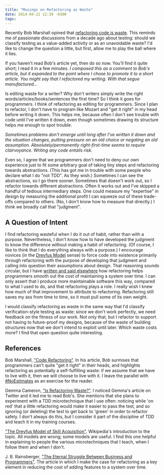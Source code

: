 ```yaml
---
title: "Musings on Refactoring as Waste"
date: 2014-04-22 12:39 -0300
tags: 
---
```

Recently Bob Marshall opined that [refactoring code is waste](https://link.jbrains.ca/1i63dIG). This reminds me of passionate discussions from a decade ago about testing: should we classify testing as a value-added activity or as an unavoidable waste? I'd like to change the question a little, but first, allow me to play the ball where it lies.

If you haven't read Bob's article yet, then do so now. You'll find it quite short; I read it in a few minutes. *I composed this as a comment to Bob's article, but it expanded to the point where I chose to promote it to a short article. You might say that I refactored my writing. With that segue manufactured...*

Is editing waste for a writer? Why don't writers simply write the right words/articles/books/sentences the first time? So I think it goes for programmers. I think of refactoring as editing for programmers. Since I plan to refactor, I don't have to program like Mozart and "get it right" in my head before writing it down. This helps me, because often I don't see trouble with code until I've written it down, even though sometimes drawing its structure helps me enough to spot trouble.

*Sometimes problems don't emerge until long after I've written it down and the situation changes, putting pressure on an old choice or negating an old assumption. Absolutely/permanently right-first-time seems to require clairvoyance. Writing any code entails risk.*

Even so, I agree that we programmers don't need to deny our own experience just to fit some arbitrary goal of taking tiny steps and refactoring towards abstractions. (This has got me in trouble with some people who declare what I do "not TDD". As they wish.) Sometimes I can see the abstractions, so I go there sooner. Sometimes that doesn't work out, so I refactor towards different abstractions. Often it works out and I've skipped a handful of tedious intermediary steps. One could measure my "expertise" in design by measuring the additional profit I can squeeze out of these trade-offs compared to others. (No, I don't know how to measure that directly.) I think we broadly call that "judgment".

## A Question of Intent

I find refactoring wasteful when I do it out of habit, rather than with a purpose. Nevertheless, I don't know how to have developed the judgment to know the difference without making a habit of refactoring. (Of course, I like to think that I do everything always with a purpose.) I encourage novices (in the [Dreyfus Model](https://bit.ly/dreyfus-novice) sense) to force code into existence primarily through refactoring with the purpose of developing that judgment and calling into question their assumptions about design. That reasoning sounds circular, but I have [written and said elsewhere](/permalink/the-eternal-struggle-between-business-and-programmers) how refactoring helps programmers smooth out the cost of maintaining a system over time. I can only assert that I produce more maintainable software this way, compared to what I used to do, and that refactoring plays a role. I really wish I knew how much of that improvement to attribute to refactoring. Refactoring still saves my ass from time to time, so it must pull some of its own weight.

I would classify refactoring as waste in the same way that I'd classify verification-style testing as waste: since we don't work perfectly, we need feedback on the fitness of our work. Not only that, but I refactor to support not having to future-proof my designs, because of the waste of building structures now that we don't intend to exploit until later. Which waste costs more? I find that open question quite interesting.

## References

Bob Marshall, ["Code Refactoring"](https://link.jbrains.ca/1i63dIG). In his article, Bob surmises that programmers can't quite "get it right" in their heads, and highlights refactoring as potentially a self-fulfilling waste: if we assume that we have to live with it, then we will choose to live with it. I leave the parallel with [\#NoEstimates](https://link.jbrains.ca/1i66gRd) as an exercise for the reader.

Gemma Cameron, ["Is Refactoring Waste?"](https://link.jbrains.ca/1i66mIg). I noticed Gemma's article on Twitter and it led me to read Bob's. She mentions that she plans to experiment with a TDD microtechnique that I use often: noticing while 'on red' that a little refactoring would make it easier to pass the test, and so ignoring (or deleting) the test to get back to 'green' in order to refactor safely. I don't always do this, but I consider it part of the discipline of TDD and teach it in my training courses.

["The Dreyfus Model of Skill Acquisition"](https://bit.ly/dreyfus-novice). Wikipedia's introduction to the topic. All models are wrong; some models are useful. I find this one helpful in explaining to people the various microtechniques that I teach, when I follow them and when I don't.

J. B. Rainsberger, ["The Eternal Struggle Between Business and Programmers"](/permalink/the-eternal-struggle-between-business-and-programmers). The article in which I make the case for refactoring as a key element in reducing the cost of adding features to a system over time.
